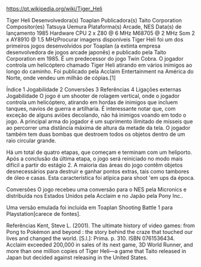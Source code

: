 https://pt.wikipedia.org/wiki/Tiger_Heli

Tiger Heli
Desenvolvedora(s)	Toaplan
Publicadora(s)	Taito Corporation
Compositor(es)	Tatsuya Uemura
Plataforma(s)	Arcade, NES
Data(s) de lançamento	1985
Hardware
CPU	2 x Z80 @ 6 MHz
M68705 @ 2 MHz
Som	2 x AY8910 @ 1.5 MHzProcurar imagens disponíveis
Tiger Heli foi um dos primeiros jogos desenvolvidos por Toaplan (a extinta empresa desenvolvedora de jogos arcade japonês) e publicado pela Taito Corporation em 1985. É um predecessor do jogo Twin Cobra. O jogador controla um helicóptero chamado Tiger Heli atirando em vários inimigos ao longo do caminho. Foi publicado pela Acclaim Entertainment na América do Norte, onde vendeu um milhão de cópias.[1]

Índice 
1	Jogabilidade
2	Conversões
3	Referências
4	Ligações externas
Jogabilidade
O jogo é um shooter de rolagem vertical, onde o jogador controla um helicóptero, atirando em hordas de inimigos que incluem tanques, navios de guerra e artilharia. É interessante notar que, com exceção de alguns aviões decolando, não há inimigos voando em todo o jogo. A principal arma do jogador é um suprimento ilimitado de mísseis que ao percorrer uma distância máxima de altura da metade da tela. O jogador também tem duas bombas que destroem todos os objetos dentro de um raio circular grande.

Há um total de quatro etapas, que começam e terminam com um heliporto. Após a conclusão da última etapa, o jogo será reiniciado no modo mais difícil a partir do estágio 2. A maioria das áreas do jogo contêm objetos desnecessários para destruir e ganhar pontos extras, tais como tambores de óleo e casas. Esta característica foi atípica para shoot 'em ups da época.

Conversões
O jogo recebeu uma conversão para o NES pela Micronics e distribuída nos Estados Unidos pela Acclaim e no Japão pela Pony Inc..

Uma versão emulada foi incluída em Toaplan Shooting Battle 1 para Playstation[carece de fontes].

Referências
 Kent, Steve L. (2001). The ultimate history of video games: from Pong to Pokémon and beyond : the story behind the craze that touched our lives and changed the world. [S.l.]: Prima. p. 310. ISBN 0761536434. Acclaim exceeded 200,000 in sales of its next game, 3D World Runner, and more than one million copies of Tiger Heli—a game that Taito released in Japan but decided against releasing in the United States.